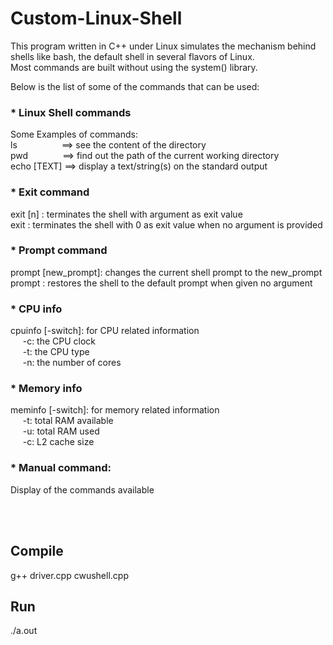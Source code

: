 # Custom-Linux-Shell

This program written in C++ under Linux simulates the mechanism behind shells like bash, the default shell in several flavors of Linux. <br />
Most commands are built without using the system() library.

Below is the list of some of the commands that can be used: <br /> 
  ### * Linux Shell commands
  Some Examples of commands: <br/>
  ls    &nbsp;&nbsp;&nbsp;&nbsp;&nbsp;&nbsp;&nbsp;&nbsp;&nbsp;&nbsp;&nbsp;&nbsp;&nbsp;&nbsp;&nbsp;&nbsp; ==> see the content of the directory <br />
  pwd   &nbsp;&nbsp;&nbsp;&nbsp;&nbsp;&nbsp;&nbsp;&nbsp;&nbsp;&nbsp;&nbsp;&nbsp; ==> find out the path of the current working directory <br />
  echo [TEXT] ==> display a text/string(s) on the standard output <br />
  
  
  ### * Exit command
  exit [n] : terminates the shell with argument as exit value <br />
  exit : terminates the shell with 0 as exit value when no argument is provided
  
  ### * Prompt command
  prompt [new_prompt]: changes the current shell prompt to the new_prompt <br />
  prompt : restores the shell to the default prompt when given no argument
  
  ### * CPU info
  cpuinfo [-switch]: for CPU related information<br />
  &nbsp;&nbsp;&nbsp;&nbsp; -c: the CPU clock <br />
  &nbsp;&nbsp;&nbsp;&nbsp; -t: the CPU type  <br />
  &nbsp;&nbsp;&nbsp;&nbsp; -n: the number of cores <br />
          
  ### * Memory info
  meminfo [-switch]: for memory related information <br />
  &nbsp;&nbsp;&nbsp;&nbsp; -t: total RAM available <br />
  &nbsp;&nbsp;&nbsp;&nbsp; -u: total RAM used <br />
  &nbsp;&nbsp;&nbsp;&nbsp; -c: L2 cache size <br />
  
  ### * Manual command: 
  Display of the commands available
  
  <br/> <br/>
  ## Compile
  g++ driver.cpp cwushell.cpp

  ## Run
  ./a.out
